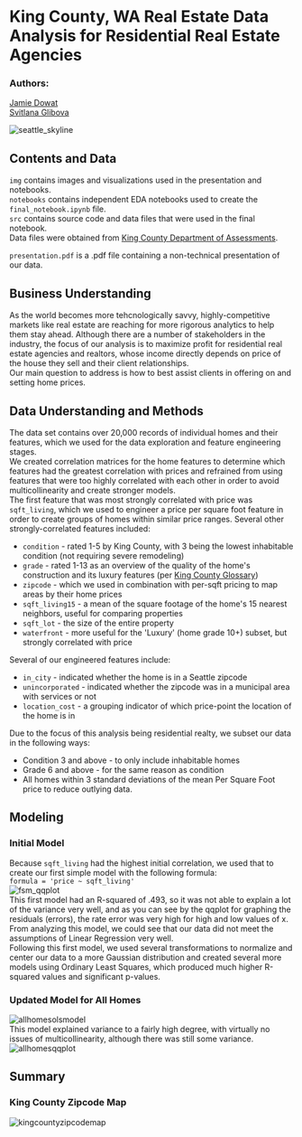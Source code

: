 # King County, WA Real Estate Data Analysis for Residential Real Estate Agencies  
### Authors:  
[Jamie Dowat](mailto:jamie.dowat44@gmail.com)  
[Svitlana Glibova](mailto:s.glibova@gmail.com)  

![seattle_skyline](img/seattleskyline.png)

## Contents and Data  
`img` contains images and visualizations used in the presentation and notebooks.  
`notebooks` contains independent EDA notebooks used to create the `final_notebook.ipynb` file.  
`src` contains source code and data files that were used in the final notebook.  
Data files were obtained from [King County Department of Assessments](info.kingcounty.gov/assessor/DataDownload/default.aspx).

`presentation.pdf` is a .pdf file containing a non-technical presentation of our data.  
  
## Business Understanding
As the world becomes more tehcnologically savvy, highly-competitive markets like real estate are reaching for more rigorous analytics to 
help them stay ahead. Although there are a number of stakeholders in the industry, the focus of our analysis is to maximize profit for
residential real estate agencies and realtors, whose income directly depends on price of the house they sell and their client relationships.  
Our main question to address is how to best assist clients in offering on and setting home prices.  
## Data Understanding and Methods  
The data set contains over 20,000 records of individual homes and their features, which we used for the data exploration and feature engineering stages.  
We created correlation matrices for the home features to determine which features had the greatest correlation with prices and refrained from
using features that were too highly correlated with each other in order to avoid multicollinearity and create stronger models.  
The first feature that was most strongly correlated with price was `sqft_living`, which we used to engineer a price per square foot feature in order to create
groups of homes within similar price ranges. Several other strongly-correlated features included:  
* `condition` - rated 1-5 by King County, with 3 being the lowest inhabitable condition (not requiring severe remodeling)  
* `grade` - rated 1-13 as an overview of the quality of the home's construction and its luxury features (per [King County Glossary](info.kingcounty.gov/assessor/esales/Glossary.aspx?type=r))  
* `zipcode` - which we used in combination with per-sqft pricing to map areas by their home prices
* `sqft_living15` - a mean of the square footage of the home's 15 nearest neighbors, useful for comparing properties
* `sqft_lot` - the size of the entire property  
* `waterfront` - more useful for the 'Luxury' (home grade 10+) subset, but strongly correlated with price  

Several of our engineered features include:  
* `in_city` - indicated whether the home is in a Seattle zipcode  
* `unincorporated` - indicated whether the zipcode was in a municipal area with services or not
* `location_cost` - a grouping indicator of which price-point the location of the home is in

Due to the focus of this analysis being residential realty, we subset our data in the following ways:  
* Condition 3 and above - to only include inhabitable homes
* Grade 6 and above - for the same reason as condition   
* All homes within 3 standard deviations of the mean Per Square Foot price to reduce outlying data.  

## Modeling  
### Initial Model  
Because `sqft_living` had the highest initial correlation, we used that to create our first simple model with the following formula:  
`formula = 'price ~ sqft_living'`  
![fsm_qqplot](img/initialmodel.png)  
This first model had an R-squared of .493, so it was not able to explain a lot of the variance very well, and as you can see by the qqplot for 
graphing the residuals (errors), the rate error was very high for high and low values of x. From analyzing this model, we could see that our
data did not meet the assumptions of Linear Regression very well.  
Following this first model, we used several transformations to normalize and center our data to a more Gaussian distribution and created
several more models using Ordinary Least Squares, which produced much higher R-squared values and significant p-values.  
### Updated Model for All Homes  
![allhomesolsmodel](img/allhomesols.JPG)  
This model explained variance to a fairly high degree, with virtually no issues of multicollinearity, although there was still some variance.  
![allhomesqqplot](img/allhomesfinalmodel.png)

## Summary

### King County Zipcode Map
![kingcountyzipcodemap](img/KingCountyMap.png)
